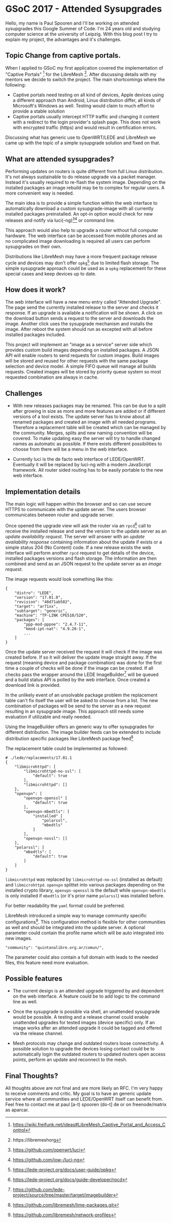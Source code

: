 # GSoC 2017 - Attended Sysupgrades

Hello, my name is Paul Spooren and I'll be working on attended sysupgrades this Google Summer of Code. I'm 24 years old and studying computer science at the university of Leipzig. With this blog post I try to explain my project, the advantages and it's challenges.

## Topic Change from captive portals.

When I applied to GSoC my first application covered the implementation of "Captive Portals" [^captiveportals] for the LibreMesh [^libremesh]. After discussing details with my mentors we decide to switch the project. 
The main shortcomings where the following:
* Captive portals need testing on all kind of devices, Apple devices using a different approach than Android, Linux distribution differ, all kinds of Microsoft's Windows as well. Testing would claim to much effort to provide a stable solution
* Captive portals usually intercept HTTP traffic and changing it content with a redirect to the login provider's splash page. This does not work with encrypted traffic (https) and would result in certification errors.

Discussing what has generic use to OpenWRT/LEDE and LibreMesh we came up with the topic of a simple sysupgrade solution and fixed on that.

## What are attended sysupgrades?

Performing updates on routers is quite different from full Linux distribution. It's not always sustainable to do release upgrade via a packet manager. Instead it's usually required to re-flash the system image. Depending on the installed packages an image rebuild may be to complex for regular users. A more convenient way is needed.

The main idea is to provide a simple function within the web interface to automatically download a custom sysupgrade-image with all currently installed packages preinstalled. 
An opt-in option would check for new releases and notify via luci(-ng)[^luci][^lucing] or command line.

This approach would also help to upgrade a router without full computer hardware. The web interface can be accessed from mobile phones and as no complicated image downloading is required all users can perform sysupgrades on their own.

Distributions like LibreMesh may have a more frequent package release cycle and devices may don't offer `opkg`[^opkg] due to limited flash storage. The simple sysupgrade approach could be used as a `opkg` replacement for these special cases and keep devices up to date.

## How does it work?

The web interface will have a new menu entry called "Attended Upgrade". The page send the currently installed release to the server and checks it response. If an upgrade is available a notification will be shown. A click on the download button sends a request to the server and downloads the image. Another click uses the sysupgrade mechanism and installs the image. After reboot the system should run as excepted with all before installed packages included.

This project will implement an "image as a service" server side which provides custom build images depending on installed packages. A JSON API will enable routers to send requests for custom images. Build images will be stored and reused for other requests with the same package selection and device model.
A simple FIFO queue will manage all builds requests. Created images will be stored by priority queue system so most requested combination are always in cache. 

## Challenges

* With new releases packages may be renamed. This can be due to a split after growing in size as more and more features are added or if different versions of a tool exists. The update server has to know about all renamed packages and created an image with all needed programs. Therefore a replacement table will be created which can be managed by the community. Merges, splits and new naming convention will be covered. To make updating easy the server will try to handle changed names as automatic as possible. If there exists different possibilities to choose from there will be a menu in the web interface. 

* Currently luci is the de facto web interface of LEDE/OpenWRT. Eventually it will be replaced by luci-ng with a modern JavaScript framework. All router sided routing has to be easily portable to the new web interface. 

## Implementation details

The main logic will happen within the browser and so can use secure HTTPS to communicate with the update server. The users browser communicates between router and upgrade server.

Once opened the upgrade view will ask the router via an `rpcd`[^rpcd] call to receive the installed release and send the version to the update server as an *update availability request*. The server will answer with an *update availability response* containing information about the update if exists or a simple status 204 (No Content) code. If a new release exists the web interface will perform another `rpcd` request to get details of the device, installed packages versions and flash storage. The information are then combined and send as an JSON request to the update server as an *image request*.

The image requests would look something like this:

	{
		"distro": "LEDE",
		"version": "17.01.0",
		"revision": "48d71ab502",
		"target": "ar71xx",
		"subtarget": "generic",
		"machine": "TP-LINK CPE510/520",
		"packages": [ 
			"ppp-mod-pppoe": "2.4.7-11",
			"kmod-ipt-nat": "4.9.20-1",
			...
		]
	}

Once the update server received the request it will check if the image was created before. If so it will deliver the update image straight away. If the request (meaning device and package combination) was done for the first time a couple of checks will be done if the image can be created. If all checks pass the wrapper around the LEDE ImageBuilder[^imagebuilder] will be queued and a build status API is polled by the web interface. Once created a download link is provided. 

In the unlikely event of an unsolvable package problem the replacement table can't fix itself the user will be asked to choose from a list. The new combination of packages will be send to the server as a new request resulting in an sysupgrade image. This approach still needs some evaluation if utilizable and really needed.

Using the ImageBuilder offers an generic way to offer sysupgrades for different distribution. The image builder feeds can be extended to include distribution specific packages like LibreMesh package feed[^limefeed]

The replacement table could be implemented as followed:

    # ./lede/replacements/17.01.1
	{
		"libmicrohttpd": [
			"libmicrohttpd-no-ssl": [
				"default": true
			],
			"libmicrohttpd": []
		},
		"openvpn": [
			"openvpn-openssl" [
				"default": true
			],
			"openvpn-mbedtls": [
				"installed" [ 
					"polarssl", 
					"mbedtls"
				]
			],
			"openvpn-nossl": []
		],
		"polarssl": [
			"mbedtls": [
				"default": true
			]
		]
	}	


`libmicrohttpd` was replaced by `libmicrohttpd-no-ssl` (installed as default) and  `libmicrohttpd`. 
`openvpn` splittet into various packages depending on the installed crypto library, `openvpn-openssl` is the default while `openvpn-mbedtls` is only installed if `mbedtls` (or it's prior name `polarssl`) was installed before.

For better readability the `yaml` format could be preferred. 

LibreMesh introduced a simple way to manage community specific configurations[^limeconfigs]. This configuration method is flexible for other communities as well and should be integrated into the update server. A optional parameter could contain the profile name which will be auto integrated into new images.

	"community": "quintanalibre.org.ar/comun/",

The parameter could also contain a full domain with leads to the needed files, this feature need more evaluation.

## Possible features

* The current design is an attended upgrade triggered by and dependent on the web interface. A feature could be to add logic to the command line as well.

* Once the sysupgrade is possible via shell, an unattended sysupgrade would be possible. A testing and a release channel could enable unattended upgrades for tested images (device specific) only. If an image works after an attended upgrade it could be tagged and offered via the release channel.

* Mesh protocols may change and outdated routers loose connectivity. A possible solution to upgrade the devices losing contact could be to automatically login the outdated routers to updated routers open access points, perform an update and reconnect to the mesh.

## Final Thoughts?

All thoughts above are not final and are more likely an RFC. I'm very happy to receive comments and critic. My goal is to have an generic update service where all communities and LEDE/OpenWRT itself can benefit from.
Feel free to contact me at paul [a-t) spooren (do-t] de or on freenode/matrix as aparcar.

[^libremesh]: https://libremeshorg
[^captiveportals]: https://wiki.freifunk.net/ideas#LibreMesh_Captive_Portal_and_Access_Control
[^luci]: https://github.com/openwrt/luci
[^lucing]: https://github.com/jow-/luci-ng
[^rpcd]: https://lede-project.org/docs/guide-developer/rpcd
[^imagebuilder]: https://github.com/lede-project/source/tree/master/target/imagebuilder
[^limefeed]: https://github.com/libremesh/lime-packages.git
[^opkg]: https://lede-project.org/docs/user-guide/opkg
[^cooker]: https://github.com/libremesh/lime-sdk/
[^limeconfigs]: https://github.com/libremesh/network-profiles
